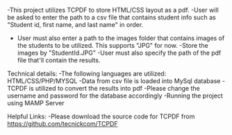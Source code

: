 -This project utilizes TCPDF to store HTML/CSS layout as a pdf. 
-User will be asked to enter the path to a csv file that contains student info such as "Student id, first name, and last name" in order.
- User must also enter a path to the images folder that contains images of the students to be utilized. This supports "JPG" for now. 
-Store the images by "StudentId.JPG"
-User must also specify the path of the pdf file that'll contain the results.

Technical details:
-The following languages are utilized: HTML/CSS/PHP/MYSQL
-Data from csv file is loaded into MySql database
-TCPDF is utilized to convert the results into pdf
-Please change the username and password for the database accordingly
-Running the project using MAMP Server

Helpful Links:
-Please download the source code for TCPDF from https://github.com/tecnickcom/TCPDF
